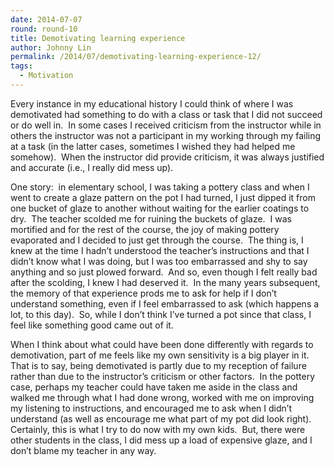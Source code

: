 ```yaml
---
date: 2014-07-07
round: round-10
title: Demotivating learning experience
author: Johnny Lin
permalink: /2014/07/demotivating-learning-experience-12/
tags:
  - Motivation
---
```

Every instance in my educational history I could think of where I was demotivated had something to do with a class or task that I did not succeed or do well in.  In some cases I received criticism from the instructor while in others the instructor was not a participant in my working through my failing at a task (in the latter cases, sometimes I wished they had helped me somehow).  When the instructor did provide criticism, it was always justified and accurate (i.e., I really did mess up).

One story:  in elementary school, I was taking a pottery class and when I went to create a glaze pattern on the pot I had turned, I just dipped it from one bucket of glaze to another without waiting for the earlier coatings to dry.  The teacher scolded me for ruining the buckets of glaze.  I was mortified and for the rest of the course, the joy of making pottery evaporated and I decided to just get through the course.  The thing is, I knew at the time I hadn&#8217;t understood the teacher&#8217;s instructions and that I didn&#8217;t know what I was doing, but I was too embarrassed and shy to say anything and so just plowed forward.  And so, even though I felt really bad after the scolding, I knew I had deserved it.  In the many years subsequent, the memory of that experience prods me to ask for help if I don&#8217;t understand something, even if I feel embarrassed to ask (which happens a lot, to this day).  So, while I don&#8217;t think I&#8217;ve turned a pot since that class, I feel like something good came out of it.

When I think about what could have been done differently with regards to demotivation, part of me feels like my own sensitivity is a big player in it.  That is to say, being demotivated is partly due to my reception of failure rather than due to the instructor&#8217;s criticism or other factors.  In the pottery case, perhaps my teacher could have taken me aside in the class and walked me through what I had done wrong, worked with me on improving my listening to instructions, and encouraged me to ask when I didn&#8217;t understand (as well as encourage me what part of my pot did look right).  Certainly, this is what I try to do now with my own kids.  But, there were other students in the class, I did mess up a load of expensive glaze, and I don&#8217;t blame my teacher in any way.
